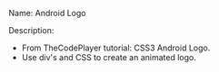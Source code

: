 Name: Android Logo

Description:
- From TheCodePlayer tutorial: CSS3 Android Logo.
- Use div's and CSS to create an animated logo.
